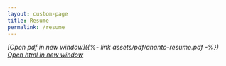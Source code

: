 ```yaml
---
layout: custom-page
title: Resume
permalink: /resume
---
```

*[Open pdf in new window]({%- link assets/pdf/ananto-resume.pdf -%})*  
*[Open html in new window]({{site.url}}/web-resume)*  


<object data="{%- link assets/pdf/ananto-resume.pdf -%}" width="100%" height="650" type='application/pdf'/>  